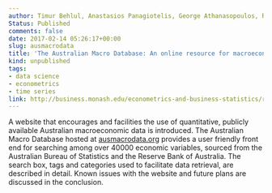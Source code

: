 ```yaml
---
author: Timur Behlul, Anastasios Panagiotelis, George Athanasopoulos, Rob&nbsp;J&nbsp;Hyndman, Farshid Vahid
Status: Published
comments: false
date: 2017-02-14 05:26:17+00:00
slug: ausmacrodata
title: 'The Australian Macro Database: An online resource for macroeconomic research in Australia'
kind: unpublished
tags:
- data science
- econometrics
- time series
link: http://business.monash.edu/econometrics-and-business-statistics/research/publications/ebs/wp01-17.pdf
---
```



A website that encourages and facilities the use of quantitative, publicly available Australian macroeconomic data is introduced. The Australian Macro Database hosted at [ausmacrodata.org](http://ausmacrodata.org) provides a user friendly front end for searching among over 40000 economic variables, sourced from the Australian Bureau of Statistics and the Reserve Bank of Australia. The search box, tags and categories used to facilitate data retrieval, are described in detail. Known issues with the website and future plans are discussed in the conclusion.


